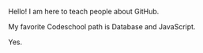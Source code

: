 Hello! I am here to teach people about GitHub.

My favorite Codeschool path is Database and JavaScript.

Yes.
